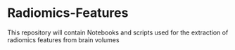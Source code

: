# Radiomics-Features
This repository will contain Notebooks and scripts used for the extraction of radiomics features from brain volumes
